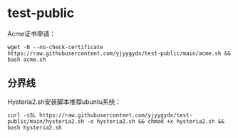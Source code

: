 # test-public

Acme证书申请：
```
wget -N --no-check-certificate https://raw.githubusercontent.com/yjyygydx/test-public/main/acme.sh && bash acme.sh
```
## 分界线

Hysteria2.sh安装脚本推荐ubuntu系统：
```
curl -sSL https://raw.githubusercontent.com/yjyygydx/test-public/main/hysteria2.sh -o hysteria2.sh && chmod +x hysteria2.sh && bash hysteria2.sh
```
